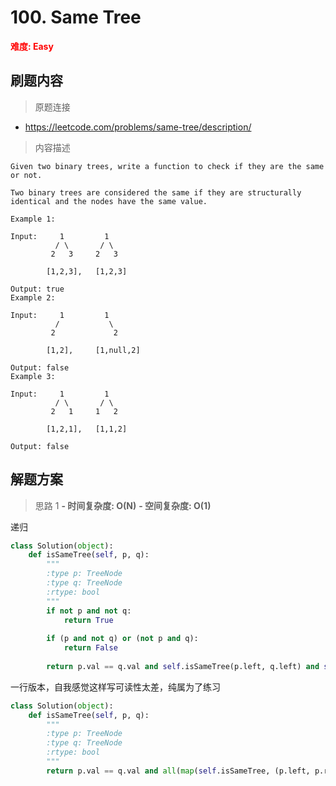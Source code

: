 # 100. Same Tree

**<font color=red>难度: Easy</font>**

## 刷题内容

> 原题连接

* https://leetcode.com/problems/same-tree/description/

> 内容描述

```
Given two binary trees, write a function to check if they are the same or not.

Two binary trees are considered the same if they are structurally identical and the nodes have the same value.

Example 1:

Input:     1         1
          / \       / \
         2   3     2   3

        [1,2,3],   [1,2,3]

Output: true
Example 2:

Input:     1         1
          /           \
         2             2

        [1,2],     [1,null,2]

Output: false
Example 3:

Input:     1         1
          / \       / \
         2   1     1   2

        [1,2,1],   [1,1,2]

Output: false
```

## 解题方案

> 思路 1
****- 时间复杂度: O(N)**** ****- 空间复杂度: O(1)****

递归

```python
class Solution(object):
    def isSameTree(self, p, q):
        """
        :type p: TreeNode
        :type q: TreeNode
        :rtype: bool
        """
        if not p and not q:
            return True
            
        if (p and not q) or (not p and q):
            return False
            
        return p.val == q.val and self.isSameTree(p.left, q.left) and self.isSameTree(p.right, q.right)
```

一行版本，自我感觉这样写可读性太差，纯属为了练习

```python
class Solution(object):
    def isSameTree(self, p, q):
        """
        :type p: TreeNode
        :type q: TreeNode
        :rtype: bool
        """
        return p.val == q.val and all(map(self.isSameTree, (p.left, p.right), (q.left, q.right))) if p and q else p is q
```

